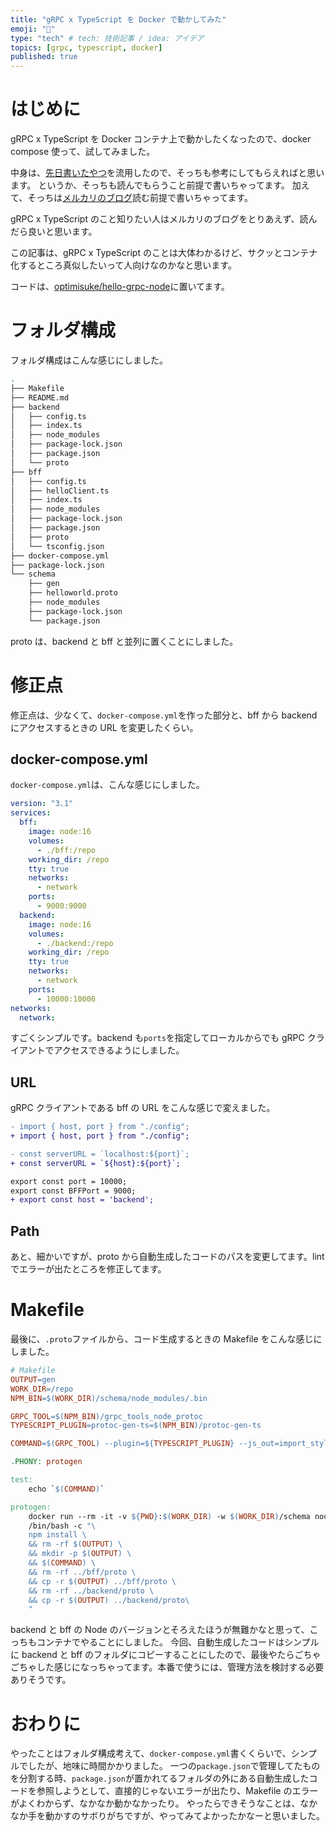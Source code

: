 ```yaml
---
title: "gRPC x TypeScript を Docker で動かしてみた"
emoji: "🦮"
type: "tech" # tech: 技術記事 / idea: アイデア
topics: [grpc, typescript, docker]
published: true
---
```


# はじめに

gRPC x TypeScript を Docker コンテナ上で動かしたくなったので、docker compose 使って、試してみました。

中身は、[先日書いたやつ](https://zenn.dev/optimisuke/articles/9080de6abfc7fd)を流用したので、そっちも参考にしてもらえればと思います。
というか、そっちも読んでもらうこと前提で書いちゃってます。
加えて、そっちは[メルカリのブログ](https://engineering.mercari.com/blog/entry/20201216-53796c2494/)読む前提で書いちゃってます。

gRPC x TypeScript のこと知りたい人はメルカリのブログをとりあえず、読んだら良いと思います。

この記事は、gRPC x TypeScript のことは大体わかるけど、サクッとコンテナ化するところ真似したいって人向けなのかなと思います。

コードは、[optimisuke/hello-grpc-node](https://github.com/optimisuke/hello-grpc-node)に置いてます。

# フォルダ構成

フォルダ構成はこんな感じにしました。

```bash
.
├── Makefile
├── README.md
├── backend
│   ├── config.ts
│   ├── index.ts
│   ├── node_modules
│   ├── package-lock.json
│   ├── package.json
│   └── proto
├── bff
│   ├── config.ts
│   ├── helloClient.ts
│   ├── index.ts
│   ├── node_modules
│   ├── package-lock.json
│   ├── package.json
│   ├── proto
│   └── tsconfig.json
├── docker-compose.yml
├── package-lock.json
└── schema
    ├── gen
    ├── helloworld.proto
    ├── node_modules
    ├── package-lock.json
    └── package.json
```

proto は、backend と bff と並列に置くことにしました。

# 修正点

修正点は、少なくて、`docker-compose.yml`を作った部分と、bff から backend にアクセスするときの URL を変更したくらい。

## docker-compose.yml

`docker-compose.yml`は、こんな感じにしました。

```yml:docker-compose.yml
version: "3.1"
services:
  bff:
    image: node:16
    volumes:
      - ./bff:/repo
    working_dir: /repo
    tty: true
    networks:
      - network
    ports:
      - 9000:9000
  backend:
    image: node:16
    volumes:
      - ./backend:/repo
    working_dir: /repo
    tty: true
    networks:
      - network
    ports:
      - 10000:10000
networks:
  network:
```

すごくシンプルです。backend も`ports`を指定してローカルからでも gRPC クライアントでアクセスできるようにしました。

## URL

gRPC クライアントである bff の URL をこんな感じで変えました。

```diff ts:helloClient.ts
- import { host, port } from "./config";
+ import { host, port } from "./config";

- const serverURL = `localhost:${port}`;
+ const serverURL = `${host}:${port}`;
```

```diff ts:config.ts
export const port = 10000;
export const BFFPort = 9000;
+ export const host = 'backend';
```

## Path

あと、細かいですが、proto から自動生成したコードのパスを変更してます。lint でエラーが出たところを修正してます。

# Makefile

最後に、`.proto`ファイルから、コード生成するときの Makefile をこんな感じにしました。

```Makefile
# Makefile
OUTPUT=gen
WORK_DIR=/repo
NPM_BIN=$(WORK_DIR)/schema/node_modules/.bin

GRPC_TOOL=$(NPM_BIN)/grpc_tools_node_protoc
TYPESCRIPT_PLUGIN=protoc-gen-ts=$(NPM_BIN)/protoc-gen-ts

COMMAND=$(GRPC_TOOL) --plugin=${TYPESCRIPT_PLUGIN} --js_out=import_style=commonjs,binary:$(OUTPUT) --grpc_out=grpc_js:$(OUTPUT) --ts_out=grpc_js:$(OUTPUT) -I . ./*.proto

.PHONY: protogen

test:
	echo `$(COMMAND)`

protogen:
	docker run --rm -it -v ${PWD}:$(WORK_DIR) -w $(WORK_DIR)/schema node:16 \
	/bin/bash -c "\
	npm install \
	&& rm -rf $(OUTPUT) \
	&& mkdir -p $(OUTPUT) \
	&& $(COMMAND) \
	&& rm -rf ../bff/proto \
	&& cp -r $(OUTPUT) ../bff/proto \
	&& rm -rf ../backend/proto \
	&& cp -r $(OUTPUT) ../backend/proto\
	"
```

backend と bff の Node のバージョンとそろえたほうが無難かなと思って、こっちもコンテナでやることにしました。
今回、自動生成したコードはシンプルに backend と bff のフォルダにコピーすることにしたので、最後やたらごちゃごちゃした感じになっちゃってます。本番で使うには、管理方法を検討する必要ありそうです。

# おわりに

やったことはフォルダ構成考えて、`docker-compose.yml`書くくらいで、シンプルでしたが、地味に時間かかりました。
一つの`package.json`で管理してたものを分割する時、`package.json`が置かれてるフォルダの外にある自動生成したコードを参照しようとして、直接的じゃないエラーが出たり、Makefile のエラーがよくわからず、なかなか動かなかったり。
やったらできそうなことは、なかなか手を動かすのサボりがちですが、やってみてよかったかなーと思いました。
